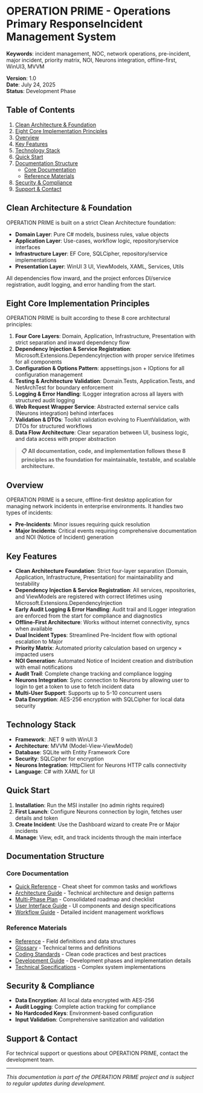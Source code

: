 # OPERATION PRIME - Operations Primary ResponseIncident Management System

**Keywords**: incident management, NOC, network operations, pre-incident, major incident, priority matrix, NOI, Neurons integration, offline-first, WinUI3, MVVM

**Version**: 1.0  
**Date**: July 24, 2025  
**Status**: Development Phase

## Table of Contents

1. [Clean Architecture & Foundation](#clean-architecture--foundation)
2. [Eight Core Implementation Principles](#eight-core-implementation-principles)
3. [Overview](#overview)
4. [Key Features](#key-features)
5. [Technology Stack](#technology-stack)
6. [Quick Start](#quick-start)
7. [Documentation Structure](#documentation-structure)
   - [Core Documentation](#core-documentation)
   - [Reference Materials](#reference-materials)
8. [Security & Compliance](#security--compliance)
9. [Support & Contact](#support--contact)

## Clean Architecture & Foundation

OPERATION PRIME is built on a strict Clean Architecture foundation:
- **Domain Layer**: Pure C# models, business rules, value objects
- **Application Layer**: Use-cases, workflow logic, repository/service interfaces
- **Infrastructure Layer**: EF Core, SQLCipher, repository/service implementations
- **Presentation Layer**: WinUI 3 UI, ViewModels, XAML, Services, Utils

All dependencies flow inward, and the project enforces DI/service registration, audit logging, and error handling from the start.

## Eight Core Implementation Principles

OPERATION PRIME is built according to these 8 core architectural principles:

1. **Four Core Layers**: Domain, Application, Infrastructure, Presentation with strict separation and inward dependency flow
2. **Dependency Injection & Service Registration**: Microsoft.Extensions.DependencyInjection with proper service lifetimes for all components
3. **Configuration & Options Pattern**: appsettings.json + IOptions<T> for all configuration management
4. **Testing & Architecture Validation**: Domain.Tests, Application.Tests, and NetArchTest for boundary enforcement
5. **Logging & Error Handling**: ILogger<T> integration across all layers with structured audit logging
6. **Web Request Wrapper Service**: Abstracted external service calls (Neurons integration) behind interfaces
7. **Validation & DTOs**: Toolkit validation evolving to FluentValidation, with DTOs for structured workflows
8. **Data Flow Architecture**: Clear separation between UI, business logic, and data access with proper abstraction

> **📋 All documentation, code, and implementation follows these 8 principles as the foundation for maintainable, testable, and scalable architecture.**

## Overview

OPERATION PRIME is a secure, offline-first desktop application for managing network incidents in enterprise environments. It handles two types of incidents:
- **Pre-Incidents**: Minor issues requiring quick resolution
- **Major Incidents**: Critical events requiring comprehensive documentation and NOI (Notice of Incident) generation

## Key Features

- **Clean Architecture Foundation**: Strict four-layer separation (Domain, Application, Infrastructure, Presentation) for maintainability and testability
- **Dependency Injection & Service Registration**: All services, repositories, and ViewModels are registered with correct lifetimes using Microsoft.Extensions.DependencyInjection
- **Early Audit Logging & Error Handling**: Audit trail and ILogger<T> integration are enforced from the start for compliance and diagnostics
- **Offline-First Architecture**: Works without internet connectivity, syncs when available
- **Dual Incident Types**: Streamlined Pre-Incident flow with optional escalation to Major
- **Priority Matrix**: Automated priority calculation based on urgency × impacted users
- **NOI Generation**: Automated Notice of Incident creation and distribution with email notifications
- **Audit Trail**: Complete change tracking and compliance logging
- **Neurons Integration**: Sync connection to Neurons by allowing user to login to get a token to use to fetch incident data
- **Multi-User Support**: Supports up to 5-10 concurrent users
- **Data Encryption**: AES-256 encryption with SQLCipher for local data security

## Technology Stack

- **Framework**: .NET 9 with WinUI 3
- **Architecture**: MVVM (Model-View-ViewModel)
- **Database**: SQLite with Entity Framework Core
- **Security**: SQLCipher for encryption
- **Neurons Integration**: HttpClient for Neurons HTTP calls connectivity
- **Language**: C# with XAML for UI

## Quick Start

1. **Installation**: Run the MSI installer (no admin rights required)
2. **First Launch**: Configure Neurons connection by login, fetches user details and token
3. **Create Incident**: Use the Dashboard wizard to create Pre or Major incidents
4. **Manage**: View, edit, and track incidents through the main interface

## Documentation Structure

### Core Documentation
- [Quick Reference](./docs/QUICK_REFERENCE.md) - Cheat sheet for common tasks and workflows
- [Architecture Guide](./docs/ARCHITECTURE.md) - Technical architecture and design patterns
- [Multi-Phase Plan](./docs/MULTI_PHASE_PLAN.md) - Consolidated roadmap and checklist
- [User Interface Guide](./docs/UI_GUIDE.md) - UI components and design specifications
- [Workflow Guide](./docs/WORKFLOWS.md) - Detailed incident management workflows

### Reference Materials
- [Reference](./docs/REFERENCE.md) - Field definitions and data structures
- [Glossary](./docs/GLOSSARY.md) - Technical terms and definitions
- [Coding Standards](./docs/CODING_STANDARDS.md) - Clean code practices and best practices
- [Development Guide](./docs/DEVELOPMENT.md) - Development phases and implementation details
- [Technical Specifications](./docs/TECHNICAL_SPECS.md) - Complex system implementations

## Security & Compliance

- **Data Encryption**: All local data encrypted with AES-256
- **Audit Logging**: Complete action tracking for compliance
- **No Hardcoded Keys**: Environment-based configuration
- **Input Validation**: Comprehensive sanitization and validation

## Support & Contact

For technical support or questions about OPERATION PRIME, contact the development team.

---
*This documentation is part of the OPERATION PRIME project and is subject to regular updates during development.*
